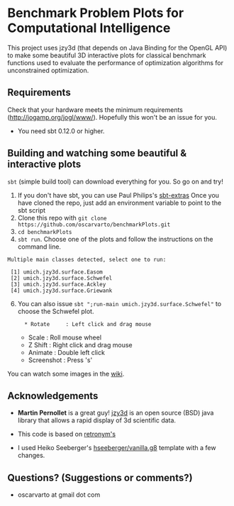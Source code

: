 Benchmark Problem Plots for Computational Intelligence
======================================================

This project uses jzy3d (that depends on Java Binding for the OpenGL API) to make some beautiful 3D interactive plots for classical benchmark functions used to evaluate the performance of optimization algorithms for unconstrained optimization.

Requirements
------------

Check that your hardware meets the minimum requirements (http://jogamp.org/jogl/www/). Hopefully this won't be an issue for you.

* You need sbt 0.12.0 or higher.

Building and watching some beautiful & interactive plots
--------------------------------------------------------

`sbt` (simple build tool) can download everything for you. So go on and try!

1. If you don't have sbt, you can use Paul Philips's [sbt-extras](https://github.com/paulp/sbt-extras) Once you have cloned the repo, just add an environment variable to point to the sbt script
2. Clone this repo with `git clone https://github.com/oscarvarto/benchmarkPlots.git`
3. `cd benchmarkPlots`
4. `sbt run`. Choose one of the plots and follow the instructions on the command line.

```
Multiple main classes detected, select one to run:

 [1] umich.jzy3d.surface.Easom
 [2] umich.jzy3d.surface.Schwefel
 [3] umich.jzy3d.surface.Ackley
 [4] umich.jzy3d.surface.Griewank
```

6. You can also issue `sbt ";run-main umich.jzy3d.surface.Schwefel"` to choose the Schwefel plot.
     
		 * Rotate     : Left click and drag mouse
     * Scale      : Roll mouse wheel
     * Z Shift    : Right click and drag mouse
     * Animate    : Double left click
     * Screenshot : Press 's' 

You can watch some images in the [wiki](https://github.com/oscarvarto/benchmarkPlots/wiki).

Acknowledgements
----------------

* **Martin Pernollet** is a great guy! [jzy3d](http://www.jzy3d.org/index.php) is an open source (BSD) java library that allows a rapid display of 3d scientific data.

* This code is based on [retronym's](https://github.com/retronym/jzy3d-demo)
* I used Heiko Seeberger's [hseeberger/vanilla.g8](https://github.com/hseeberger/vanilla.g8) template with a few changes.

Questions? (Suggestions or comments?)
-------------------------------------

* oscarvarto at gmail dot com
